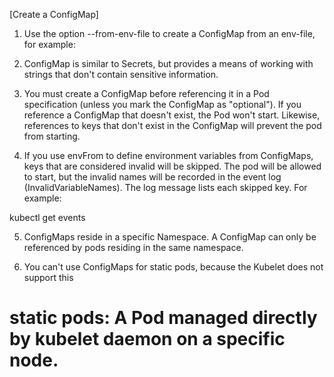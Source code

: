 [Create a ConfigMap]
1. Use the option --from-env-file to create a ConfigMap from an env-file, for example:

2. ConfigMap is similar to Secrets, but provides a means of working with strings that don't contain sensitive information.

3. You must create a ConfigMap before referencing it in a Pod specification (unless you mark the ConfigMap as "optional"). If you reference a ConfigMap that doesn't exist, the Pod won't start. Likewise, references to keys that don't exist in the ConfigMap will prevent the pod from starting.

4. If you use envFrom to define environment variables from ConfigMaps, keys that are considered invalid will be skipped. The pod will be allowed to start, but the invalid names will be recorded in the event log (InvalidVariableNames). The log message lists each skipped key. For example:

kubectl get events

5. ConfigMaps reside in a specific Namespace. A ConfigMap can only be referenced by pods residing in the same namespace.

6. You can't use ConfigMaps for static pods, because the Kubelet does not support this

# static pods: A Pod  managed directly by kubelet daemon on a specific node.
